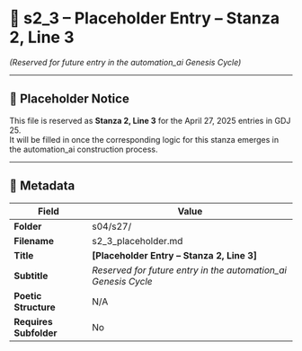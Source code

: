 <!-- Save to: shagi_archives/gdj_25/s04/s27/s2_3_placeholder.md -->

# 📜 s2_3 – Placeholder Entry – Stanza 2, Line 3  
*(Reserved for future entry in the automation_ai Genesis Cycle)*

---

## 📘 Placeholder Notice

This file is reserved as **Stanza 2, Line 3** for the April 27, 2025 entries in GDJ 25.  
It will be filled in once the corresponding logic for this stanza emerges in the automation_ai construction process.

---

## 🧩 Metadata  

| Field | Value |
|-------|-------|
| **Folder** | s04/s27/ |
| **Filename** | s2_3_placeholder.md |
| **Title** | **[Placeholder Entry – Stanza 2, Line 3]** |
| **Subtitle** | *Reserved for future entry in the automation_ai Genesis Cycle* |
| **Poetic Structure** | N/A |
| **Requires Subfolder** | No |
